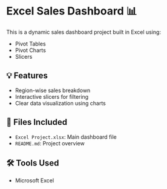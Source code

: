 # Excel Sales Dashboard 📊

This is a dynamic sales dashboard project built in Excel using:
- Pivot Tables
- Pivot Charts
- Slicers


## 💡 Features
- Region-wise sales breakdown
- Interactive slicers for filtering
- Clear data visualization using charts

## 📁 Files Included
- `Excel Project.xlsx`: Main dashboard file
- `README.md`: Project overview

## 🛠️ Tools Used
- Microsoft Excel
